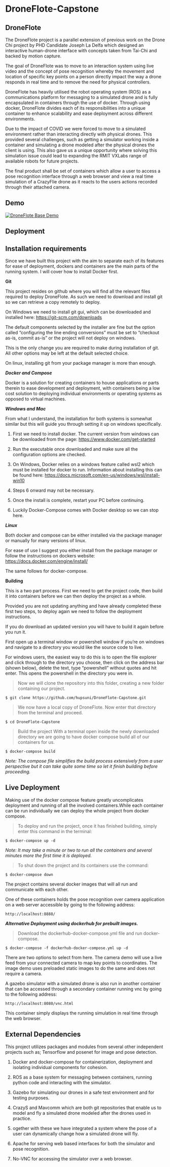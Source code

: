 DroneFlote-Capstone
==============================================================

DroneFlote
----------

The DroneFlote project is a parallel extension of previous work on the Drone Chi project by PHD Candidate Joseph La Delfa which designed an interactive human-drone interface with concepts taken from Tai-Chi and backed by motion capture.

The goal of DroneFlote was to move to an interaction system using live video and the concept of pose recognition whereby the movement and location of specific key points on a person directly impact the way a drone responds in real time and to remove the need for physical controllers.

DroneFlote has heavily utilised the robot operating system (ROS) as a communications platform for messaging to a simulated drone and is fully encapsulated in containers through the use of docker. Through using docker, DroneFlote divides each of its responsibilities into a unique container to enhance scalability and ease deployment across different environments.

Due to the impact of COVID we were forced to move to a simulated environment rather than interacting directly with physical drones. This provided several challenges, such as getting a simulator working inside a container and simulating a drone modeled after the physical drones the client is using. This also gave us a unique opportunity where solving this simulation issue could lead to expanding the RMIT VXLabs range of available robots for future projects.

The final product shall be set of containers which allow a user to access a pose recognition interface through a web browser and view a real time simulation of a CrazyFlie drone as it reacts to the users actions recorded through their attached camera.

Demo
------------

[![DroneFlote Base Demo](https://img.youtube.com/vi/n9M-YfXLTYI/0.jpg)](https://youtu.be/n9M-YfXLTYI)

Deployment
-----------
Installation requirements
--------------------------

Since we have built this project with the aim to separate each of its features for ease of deployment, dockers and containers are the main parts of the running system. I will cover how to install Docker first.

**Git**

This project resides on github where you will find all the relevant files required to deploy DroneFlote. As such we need to download and install git so we can retrieve a copy remotely to deploy.

On Windows we need to install git gui, which can be downloaded and installed here:
https://git-scm.com/downloads

The default components selected by the installer are fine but the option called “configuring the line ending conversions” must be set to “checkout as-is, commit as-is” or the project will not deploy on windows. 

This is the only change you are required to make during installation of git. All other options may be left at the default selected choice.

On linux, installing git from your package manager is more than enough.

***Docker and Compose***

Docker is a solution for creating containers to house applications or parts therein to ease development and deployment, with containers being a low cost solution to deploying individual environments or operating systems as opposed to virtual machines.

***Windows and Mac***

From what I understand, the installation for both systems is somewhat similar but this will guide you through setting it up on windows specifically.

1. First we need to install docker. The current version from windows can be downloaded from the page:
https://www.docker.com/get-started

1. Run the executable once downloaded and make sure all the configuration options are checked.

1. On Windows, Docker relies on a windows feature called wsl2 which must be installed for docker to run. Information about installing this can be found here:
https://docs.microsoft.com/en-us/windows/wsl/install-win10

1. Steps 6 onward may not be necessary.

1. Once the install is complete, restart your PC before continuing.

1. Luckily Docker-Compose comes with Docker desktop so we can stop here.

***Linux***

Both docker and compose can be either installed via the package manager or manually for many versions of linux.

For ease of use I suggest you either install from the package manager or follow the instructions on dockers website:
https://docs.docker.com/engine/install/

The same follows for docker-compose.

**Building**

This is a two part process. First we need to get the project code, then build it into containers before we can then deploy the project as a whole.

Provided you are not updating anything and have already completed these first two steps, to deploy again we need to follow the deployment instructions.

If you do download an updated version you will have to build it again before you run it.

First open up a terminal window or powershell window if you’re on windows and navigate to a directory you would like the source code to live.

For windows users, the easiest way to do this is to open the file explorer and click through to the directory you choose, then click on the address bar (shown below), delete the text, type “powershell” without quotes and hit enter. This opens the powershell in the directory you were in.

> Now we will clone the repository into this folder, creating a new folder containing our project.
```console
$ git clone https://github.com/hupsuni/DroneFlote-Capstone.git
```

> We now have a local copy of DroneFlote. Now enter that directory from the terminal and proceed.

```console
$ cd DroneFlote-Capstone
```
> Build the project
With a terminal open inside the newly downloaded directory we are going to have docker compose build all of our containers for us.
```console
$ docker-compose build
```
*Note: The compose file simplifies the build process extensively from a user perspective but it can take quite some time so let it finish building before proceeding.*

Live Deployment
--------------
Making use of the docker compose feature greatly uncomplicates deployment and running of all the involved containers.While each container can be run individually we can deploy the whole project from docker compose.

>To deploy and run the project, once it has finished building, simply enter this command in the terminal:
```console
$ docker-compose up -d
```

*Note: It may take a minute or two to run all the containers and several minutes more the first time it is deployed.*

>To shut down the project and its containers use the command:
```console
$ docker-compose down
```

The project contains several docker images that will all run and communicate with each other.

One of these containers holds the pose recognition over camera application on a web server accessible by going to the following address:
```text
http://localhost:8888/
```

***Alternative Deployment using dockerhub for prebuilt images.***

>Download the dockerhub-docker-compose.yml file and run docker-compose.

```console
$ docker-compose -f dockerhub-docker-compose.yml up -d
```

There are two options to select from here. 
The camera demo will use a live feed from your connected camera to map key points to coordinates.
The image demo uses preloaded static images to do the same and does not require a camera.

A gazebo simulator with a simulated drone is also run in another container that can be accessed through a secondary container running vnc by going to the following address:
```text
http://localhost:8080/vnc.html
```
This container simply displays the running simulation in real time through the web browser.

External Dependencies
-------------------

This project utilizes packages and modules from several other independent projects such as; Tensorflow and posenet for image and pose detection. 

1. Docker and docker-compose for containerization, deployment and isolating individual components for cohesion.

1. ROS as a base system for messaging between containers, running python code and interacting with the simulator.

1. Gazebo for simulating our drones in a safe test environment and for testing purposes.

1. CrazyS and Mavcomm which are both git repositories that enable us to model and fly a simulated drone modeled after the drones used in practice.

1. ogether with these we have integrated a system where the pose of a user can dynamically change how a simulated drone will fly.

1. Apache for serving web based interfaces for both the simulator and pose recognition.

1. No-VNC for accessing the simulator over a web browser.
